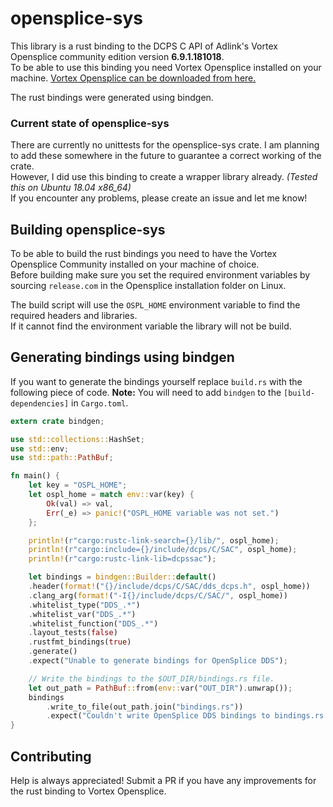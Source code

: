 # opensplice-sys

This library is a rust binding to the DCPS C API of Adlink's Vortex Opensplice community edition version **6.9.1.181018**.  
To be able to use this binding you need Vortex Opensplice installed on your machine. [Vortex Opensplice can be downloaded from here.](https://github.com/ADLINK-IST/opensplice)  

The rust bindings were generated using bindgen.

### **Current state of opensplice-sys**  
There are currently no unittests for the opensplice-sys crate. I am planning to add these somewhere in the future
to guarantee a correct working of the crate.  
However, I did use this binding to create a wrapper library already. *(Tested this on Ubuntu 18.04 x86_64)*  
If you encounter any problems, please create an issue and let me know!

## Building opensplice-sys  
To be able to build the rust bindings you need to have the Vortex Opensplice Community installed on your machine of choice.  
Before building make sure you set the required environment variables by sourcing `release.com` in the Opensplice installation folder on Linux.  

The build script will use the `OSPL_HOME` environment variable to find the required headers and libraries.  
If it cannot find the environment variable the library will not be build.

## Generating bindings using bindgen
If you want to generate the bindings yourself replace `build.rs` with the following piece of code.
**Note:** You will need to add `bindgen` to the `[build-dependencies]` in `Cargo.toml`. 

```rust
extern crate bindgen;

use std::collections::HashSet;
use std::env;
use std::path::PathBuf;

fn main() {
    let key = "OSPL_HOME";
    let ospl_home = match env::var(key) {
        Ok(val) => val,
        Err(_e) => panic!("OSPL_HOME variable was not set.")
    };

    println!(r"cargo:rustc-link-search={}/lib/", ospl_home);
    println!(r"cargo:include={}/include/dcps/C/SAC", ospl_home);
    println!(r"cargo:rustc-link-lib=dcpssac");

    let bindings = bindgen::Builder::default()
    .header(format!("{}/include/dcps/C/SAC/dds_dcps.h", ospl_home))
    .clang_arg(format!("-I{}/include/dcps/C/SAC/", ospl_home))
    .whitelist_type("DDS_.*")
    .whitelist_var("DDS_.*")
    .whitelist_function("DDS_.*")
    .layout_tests(false)
    .rustfmt_bindings(true)
    .generate()
    .expect("Unable to generate bindings for OpenSplice DDS");

    // Write the bindings to the $OUT_DIR/bindings.rs file.
    let out_path = PathBuf::from(env::var("OUT_DIR").unwrap());
    bindings
        .write_to_file(out_path.join("bindings.rs"))
        .expect("Couldn't write OpenSplice DDS bindings to bindings.rs!");
}
```

## Contributing

Help is always appreciated! Submit a PR if you have any improvements for the rust binding to Vortex Opensplice.  


